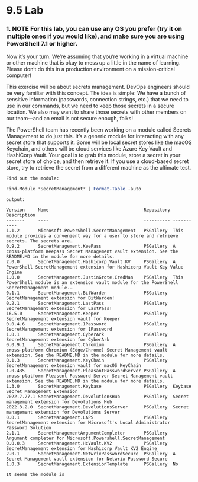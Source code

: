# 9.5 Lab

### 1. NOTE For this lab, you can use any OS you prefer (try it on multiple ones if you would like), and make sure you are using PowerShell 7.1 or higher.

Now it’s your turn. We’re assuming that you’re working in a virtual machine or other machine that is okay to mess up a little in the name of learning. Please don’t do this in a production environment on a mission-critical computer!

This exercise will be about secrets management. DevOps engineers should be very familiar with this concept. The idea is simple: We have a bunch of sensitive information (passwords, connection strings, etc.) that we need to use in our commands, but we need to keep those secrets in a secure location. We also may want to share those secrets with other members on our team—and an email is not secure enough, folks!

The PowerShell team has recently been working on a module called Secrets Management to do just this. It’s a generic module for interacting with any secret store that supports it. Some will be local secret stores like the macOS Keychain, and others will be cloud services like Azure Key Vault and HashiCorp Vault. Your goal is to grab this module, store a secret in your secret store of choice, and then retrieve it. If you use a cloud-based secret store, try to retrieve the secret from a different machine as the ultimate test.

`Find out the module:`

```powershell
Find-Module *SecretManagement* | Format-Table -auto
```

`output:`

```
Version     Name                                    Repository Description
-------     ----                                    ---------- -----------
1.1.2       Microsoft.PowerShell.SecretManagement   PSGallery  This module provides a convenient way for a user to store and retrieve secrets. The secrets are…
0.9.2       SecretManagement.KeePass                PSGallery  A cross-platform Keepass Secret Management vault extension. See the README.MD in the module for more details.
2.0.0       SecretManagement.Hashicorp.Vault.KV     PSGallery  A PowerShell SecretManagement extension for Hashicorp Vault Key Value Engine
1.0.0       SecretManagement.JustinGrote.CredMan    PSGallery  This PowerShell module is an extension vault module for the PowerShell SecretManagement module.…
0.1.1       SecretManagement.BitWarden              PSGallery  SecretManagement extension for BitWarden!
0.2.1       SecretManagement.LastPass               PSGallery  SecretManagement extension for LastPass!
16.5.0      SecretManagement.Keeper                 PSGallery  SecretManagement extension vault for Keeper
0.0.4.6     SecretManagement.1Password              PSGallery  SecretManagement extension for 1Password
1.0.1       SecretManagement.CyberArk               PSGallery  SecretManagement extension for CyberArk
0.0.9.1     SecretManagement.Chromium               PSGallery  A cross-platform Chromium (Edge/Chrome) Secret Management vault extension. See the README.MD in the module for more details.
0.1.3       SecretManagement.KeyChain               PSGallery  SecretManagement extension vault for macOS KeyChain
1.0.435     SecretManagement.PleasantPasswordServer PSGallery  A cross-platform Pleasent Password Server Secret Management vault extension. See the README.MD in the module for more details.
1.3.0       SecretManagement.Keybase                PSGallery  Keybase Secret Management Extension
2022.7.27.1 SecretManagement.DevolutionsHub         PSGallery  Secret management extension for Devolutions Hub
2022.3.2.0  SecretManagement.DevolutionsServer      PSGallery  Secret management extension for Devolutions Server
0.0.1       SecretManagement.LAPS                   PSGallery  SecretManagement extension for Microsoft's Local Administrator Password Solution
2.1.1       SecretManagementArgumentCompleter       PSGallery  Argument completer for Microsoft.Powershell.SecretManagement
0.0.0.3     SecretManagement.HcVault.KV2            PSGallery  SecretManagement extension for Hashicorp Vault KV2 Engine
2.0.1       SecretManagement.NetwrixPasswordSecure  PSGallery  A Secret Management vault extension for Netwrix Password Secure
1.0.3       SecretManagement.ExtensionTemplate      PSGallery  No
```

`It seems the module is `
